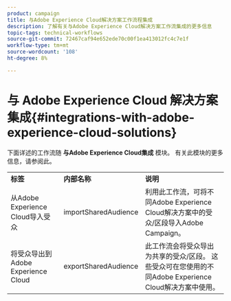 ```yaml
---
product: campaign
title: 与Adobe Experience Cloud解决方案工作流程集成
description: 了解有关与Adobe Experience Cloud解决方案工作流集成的更多信息
topic-tags: technical-workflows
source-git-commit: 72467caf94e652ede70c00f1ea413012fc4c7e1f
workflow-type: tm+mt
source-wordcount: '108'
ht-degree: 8%

---
```



# 与 Adobe Experience Cloud 解决方案集成{#integrations-with-adobe-experience-cloud-solutions}



下面详述的工作流随 **与Adobe Experience Cloud集成** 模块。 有关此模块的更多信息，请参阅此。

<table> 
 <tbody> 
  <tr> 
   <td> <strong>标签</strong><br /> </td> 
   <td> <strong>内部名称</strong><br /> </td> 
   <td> <strong>说明</strong><br /> </td> 
  </tr> 
  <tr> 
   <td> <span class="uicontrol">从Adobe Experience Cloud导入受众</span> <br /> </td> 
   <td> <span class="uicontrol">importSharedAudience</span> <br /> </td> 
   <td> 利用此工作流，可将不同Adobe Experience Cloud解决方案中的受众/区段导入Adobe Campaign。<br /> </td> 
  </tr> 
  <tr> 
   <td> <span class="uicontrol">将受众导出到Adobe Experience Cloud</span> <br /> </td> 
   <td> <span class="uicontrol">exportSharedAudience</span> <br /> </td> 
   <td> 此工作流会将受众导出为共享的受众/区段。 这些受众可在您使用的不同Adobe Experience Cloud解决方案中使用。<br /> </td> 
  </tr> 
 </tbody> 
</table>

